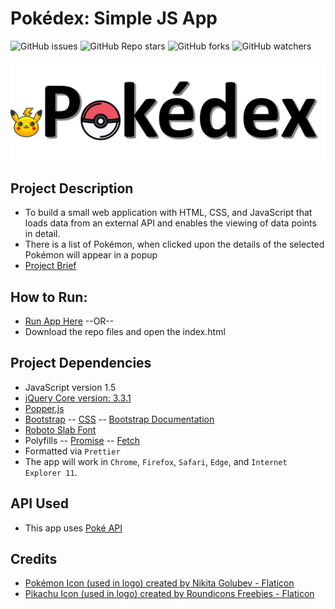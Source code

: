 # Pokédex: Simple JS App
![GitHub issues](https://img.shields.io/github/issues/eahowell/pokedex-js-app?color=yellow)
![GitHub Repo stars](https://img.shields.io/github/stars/eahowell/pokedex-js-app)
![GitHub forks](https://img.shields.io/github/forks/eahowell/pokedex-js-app)
![GitHub watchers](https://img.shields.io/github/watchers/eahowell/pokedex-js-app)

![Pokédex Logo](img/PokedexLogo.png)

## Project Description
- To build a small web application with HTML, CSS, and JavaScript that loads data from an external API and enables the viewing of data points in detail.
- There is a list of Pokémon, when clicked upon the details of the selected Pokémon will appear in a popup
- [Project Brief](https://images.careerfoundry.com/public/courses/fullstack-immersion/Full-Stack+Immersion+A1+Project+Brief.pdf)

## How to Run:
- [Run App Here](https://eahowell.github.io/pokedex-js-app/#) 
    --OR--
- Download the repo files and open the index.html

## Project Dependencies
- JavaScript version 1.5
- [jQuery Core version: 3.3.1](https://code.jquery.com/jquery-3.3.1.min.js)
- [Popper.js](https://cdn.jsdelivr.net/npm/popper.js@1.14.7/dist/umd/popper.min.js)
- [Bootstrap](https://cdn.jsdelivr.net/npm/bootstrap@4.3.1/dist/js/bootstrap.min.js)
-- [CSS](https://cdn.jsdelivr.net/npm/bootstrap@4.3.1/dist/css/bootstrap.min.css)
-- [Bootstrap Documentation](https://getbootstrap.com/docs/4.3/getting-started/introduction/)
- [Roboto Slab Font](https://fonts.googleapis.com/css2?family=Roboto+Slab:wght@100;300;400;900&display=swap)
- Polyfills
-- [Promise](js/promise-polyfill.js)
-- [Fetch](js/fetch-polyfill.js)
- Formatted via `Prettier`
- The app will work in `Chrome`, `Firefox`, `Safari`, `Edge`, and `Internet Explorer 11`.




## API Used
- This app uses [Poké API](https://pokeapi.co/api/v2/pokemon/)

## Credits
- [Pokémon Icon (used in logo) created by Nikita Golubev - Flaticon](https://www.flaticon.com/free-icons/pokeball_287221)
- [Pikachu Icon (used in logo) created by Roundicons Freebies - Flaticon](https://www.flaticon.com/free-icons/pikachu_188987)
 
